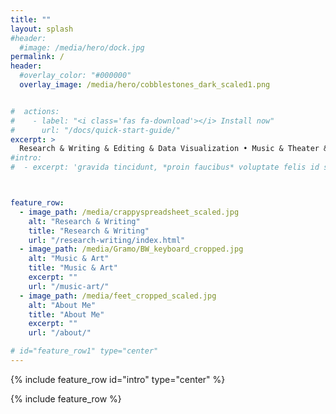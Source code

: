 ```yaml
---
title: ""
layout: splash
#header:
  #image: /media/hero/dock.jpg
permalink: /
header:
  #overlay_color: "#000000"
  overlay_image: /media/hero/cobblestones_dark_scaled1.png


#  actions:
#    - label: "<i class='fas fa-download'></i> Install now"
#      url: "/docs/quick-start-guide/"
excerpt: >
  Research & Writing & Editing & Data Visualization • Music & Theater & Art <br>  <br>  <br>  <br>  <br>
#intro:
#  - excerpt: 'gravida tincidunt, *proin faucibus* voluptate felis id sollicitudin. Centered with `type="center"`'



feature_row:
  - image_path: /media/crappyspreadsheet_scaled.jpg
    alt: "Research & Writing"
    title: "Research & Writing"
    url: "/research-writing/index.html"
  - image_path: /media/Gramo/BW_keyboard_cropped.jpg
    alt: "Music & Art"
    title: "Music & Art"
    excerpt: ""
    url: "/music-art/"
  - image_path: /media/feet_cropped_scaled.jpg
    alt: "About Me"
    title: "About Me"
    excerpt: ""
    url: "/about/"

# id="feature_row1" type="center"
---
```


{% include feature_row id="intro" type="center" %}

{% include feature_row  %}
